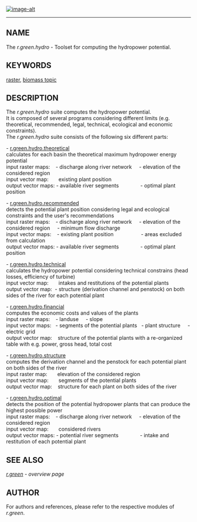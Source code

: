 [![image-alt](grass_logo.png)](https://grass.osgeo.org/grass-stable/manuals/index.html)

-----

## NAME

The *r.green.hydro* - Toolset for computing the hydropower potential.

## KEYWORDS

[raster](https://grass.osgeo.org/grass-stable/manuals/raster.html),
[biomass
topic](https://grass.osgeo.org/grass-stable/manuals/topic_biomass.html)

## DESCRIPTION

The *r.green.hydro* suite computes the hydropower potential.  
It is composed of several programs considering different limits (e.g.
theoretical, recommended, legal, technical, ecological and economic
constraints).  
The *r.green.hydro* suite consists of the following six different
parts:  
  
\- [r.green.hydro.theoretical](r.green.hydro.theoretical.md)  
calculates for each basin the theoretical maximum hydropower energy
potential  
input raster maps:    - discharge along river network     - elevation of
the considered region  
input vector map:       existing plant position  
output vector maps: - available river segments               - optimal
plant position  
  
\- [r.green.hydro.recommended](r.green.hydro.recommended.md)  
detects the potential plant position considering legal and ecological
constraints and the user's recommendations  
input raster maps:    - discharge along river network     - elevation of
the considered region     - minimum flow discharge  
input vector maps:    - existing plant position                   -
areas excluded from calculation  
output vector maps: - available river segments               - optimal
plant position  
  
\- [r.green.hydro.technical](r.green.hydro.technical.md)  
calculates the hydropower potential considering technical constrains
(head losses, efficiency of turbine)  
input vector map:       intakes and restitutions of the potential
plants  
output vector map:  - structure (derivation channel and penstock) on
both sides of the river for each potential plant  
  
\- [r.green.hydro.financial](r.green.hydro.financial.md)  
computes the economic costs and values of the plants  
input raster maps:    - landuse     - slope  
input vector maps:   - segments of the potential plants   - plant
structure     - electric grid  
output vector map:    structure of the potential plants with a
re-organized table with e.g. power, gross head, total cost  
  
\- [r.green.hydro.structure](r.green.hydro.structure.md)  
computes the derivation channel and the penstock for each potential
plant on both sides of the river  
input raster map:       elevation of the considered region  
input vector map:       segments of the potential plants  
output vector map:    structure for each plant on both sides of the
river  
  
\- [r.green.hydro.optimal](r.green.hydro.optimal.md)  
detects the position of the potential hydropower plants that can produce
the highest possible power  
input raster maps:    - discharge along river network     - elevation of
the considered region  
input vector map:       considered rivers  
output vector maps: - potential river segments               - intake
and restitution of each potential plant  
  
## SEE ALSO

*[r.green](r.green.md) - overview page*

## AUTHOR

For authors and references, please refer to the respective modules of
*r.green*.
